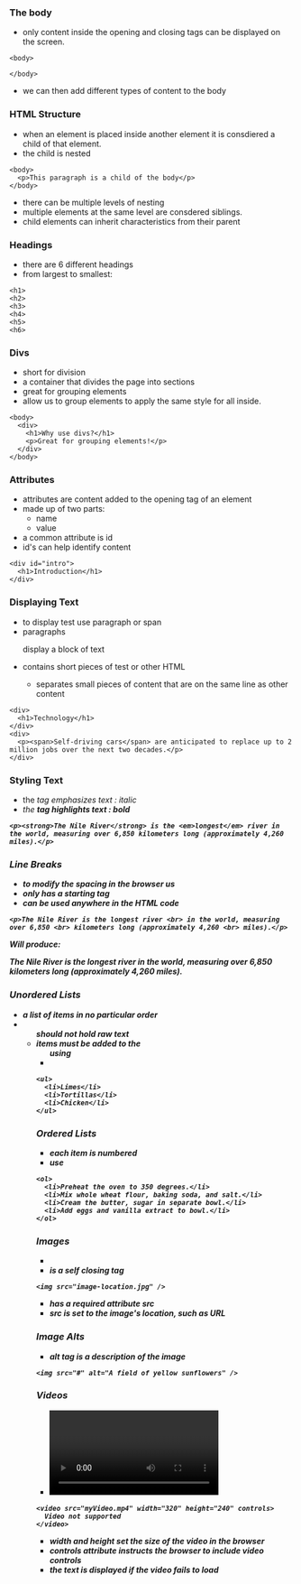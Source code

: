 ### The body

- only content inside the opening and closing tags can be displayed on the screen.

```
<body>

</body>
```

- we can then add different types of content to the body

### HTML Structure

- when an element is placed inside another element it is consdiered a child of that element.
- the child is nested

```
<body>
  <p>This paragraph is a child of the body</p>
</body>
```

- there can be multiple levels of nesting
- multiple elements at the same level are consdered siblings.
- child elements can inherit characteristics from their parent

### Headings

- there are 6 different headings
- from largest to smallest:

```
<h1>
<h2>
<h3>
<h4>
<h5>
<h6>
```

### Divs

- short for division
- a container that divides the page into sections
- great for grouping elements
- allow us to group elements to apply the same style for all inside.

```
<body>
  <div>
    <h1>Why use divs?</h1>
    <p>Great for grouping elements!</p>
  </div>
</body>
```

### Attributes

- attributes are content added to the opening tag of an element
- made up of two parts:
  - name
  - value
- a common attribute is id
- id's can help identify content

```
<div id="intro">
  <h1>Introduction</h1>
</div>
```

### Displaying Text

- to display test use paragraph or span
- paragraphs <p> display a block of text
- <span> contains short pieces of test or other HTML
  - <span> separates small pieces of content that are on the same line as other content

```
<div>
  <h1>Technology</h1>
</div>
<div>
  <p><span>Self-driving cars</span> are anticipated to replace up to 2 million jobs over the next two decades.</p>
</div>
```

### Styling Text

- the <em> tag emphasizes text : italic
- the <strong> tag highlights text : bold

```
<p><strong>The Nile River</strong> is the <em>longest</em> river in the world, measuring over 6,850 kilometers long (approximately 4,260 miles).</p>
```

### Line Breaks

- to modify the spacing in the browser us <br>
- only has a starting tag
- can be used anywhere in the HTML code

```
<p>The Nile River is the longest river <br> in the world, measuring over 6,850 <br> kilometers long (approximately 4,260 <br> miles).</p>
```

Will produce:

The Nile River is the longest river
in the world, measuring over 6,850
kilometers long (approximately 4,260
miles).

### Unordered Lists

- a list of items in no particular order
- <ul> should not hold raw text
- items must be added to the <ul> using <li>

```
<ul>
  <li>Limes</li>
  <li>Tortillas</li>
  <li>Chicken</li>
</ul>
```

### Ordered Lists

- each item is numbered
- use <ol>

```
<ol>
  <li>Preheat the oven to 350 degrees.</li>
  <li>Mix whole wheat flour, baking soda, and salt.</li>
  <li>Cream the butter, sugar in separate bowl.</li>
  <li>Add eggs and vanilla extract to bowl.</li>
</ol>
```

### Images

- <img>
- is a self closing tag

```
<img src="image-location.jpg" />
```

- has a required attribute src
- src is set to the image's location, such as URL

### Image Alts

- alt tag is a description of the image

```
<img src="#" alt="A field of yellow sunflowers" />
```

### Videos

- <video> element requires opening and closing tag

```
<video src="myVideo.mp4" width="320" height="240" controls>
  Video not supported
</video>
```

- width and height set the size of the video in the browser
- controls attribute instructs the browser to include video controls
- the text is displayed if the video fails to load

